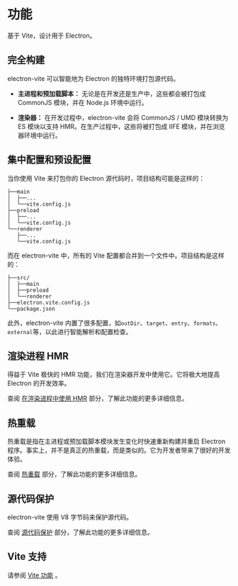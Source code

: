 # 功能

基于 Vite，设计用于 Electron。

## 完全构建

electron-vite 可以智能地为 Electron 的独特环境打包源代码。

- **主进程和预加载脚本：** 无论是在开发还是生产中，这些都会被打包成 CommonJS 模块，并在 Node.js 环境中运行。

- **渲染器：** 在开发过程中，electron-vite 会将 CommonJS / UMD 模块转换为 ES 模块以支持 HMR。在生产过程中，这些将被打包成 IIFE 模块，并在浏览器环境中运行。

## 集中配置和预设配置

当你使用 Vite 来打包你的 Electron 源代码时，项目结构可能是这样的：

```
├──main
│  ├──...
│  └──vite.config.js
├──preload
│  ├──...
│  └──vite.config.js
└──renderer
   ├──...
   └──vite.config.js
```

而在 electron-vite 中，所有的 Vite 配置都合并到一个文件中。项目结构是这样的：

```
├──src/
│  ├──main
│  ├──preload
│  └──renderer
├──electron.vite.config.js
└──package.json
```

此外，electron-vite 内置了很多配置，如`outDir`、`target`、`entry`、`formats`、`external`等，以此进行智能解析和配置检查。

## 渲染进程 HMR

得益于 Vite 极快的 HMR 功能，我们在渲染器开发中使用它。它将极大地提高 Electron 的开发效率。

查阅 [在渲染进程中使用 HMR](/guide/hmr-in-renderer) 部分，了解此功能的更多详细信息。

## 热重载

热重载是指在主进程或预加载脚本模块发生变化时快速重新构建并重启 Electron 程序。事实上，并不是真正的热重载，而是类似的。它为开发者带来了很好的开发体验。

查阅 [热重载](/guide/hot-reloading) 部分，了解此功能的更多详细信息。

## 源代码保护

electron-vite 使用 V8 字节码来保护源代码。

查阅 [源代码保护](/guide/source-code-protection) 部分，了解此功能的更多详细信息。

## Vite 支持

请参阅 [Vite 功能](https://cn.vitejs.dev/guide/features.html) 。
